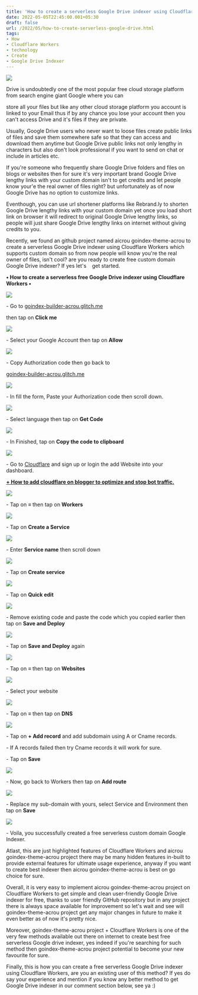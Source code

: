 ```yaml
---
title: 'How to create a serverless Google Drive indexer using Cloudflare.'
date: 2022-05-05T22:45:00.001+05:30
draft: false
url: /2022/05/how-to-create-serverless-google-drive.html
tags: 
- How
- Cloudflare Workers
- technology
- Create
- Google Drive Indexer
---
```


 [![](https://lh3.googleusercontent.com/-1jM97uweY4M/YnQGHbr7VNI/AAAAAAAAKuE/yfGTFfEn5sIk7gCW22QTuvG9byZdQr3YACNcBGAsYHQ/s1600/1651770904696097-0.png)](https://lh3.googleusercontent.com/-1jM97uweY4M/YnQGHbr7VNI/AAAAAAAAKuE/yfGTFfEn5sIk7gCW22QTuvG9byZdQr3YACNcBGAsYHQ/s1600/1651770904696097-0.png) 

  

  

Drive is undoubtedly one of the most popular free cloud storage platform from search engine giant Google where you can 

store all your files but like any other cloud storage platform you account is linked to your Email thus if by any chance you lose your account then you can't access Drive and it's files if they are private.

  

Usually, Google Drive users who never want to loose files create public links of files and save them somewhere safe so that they can access and download them anytime but Google Drive public links not only lengthy in characters but also don't look professional if you want to send on chat or include in articles etc.

  

If you're someone who frequently share Google Drive folders and files on blogs or websites then for sure it's very important brand Google Drive lengthy links with your custom domain isn't to get credits and let people know your'e the real owner of files right? but unfortunately as of now Google Drive has no option to customize links.

  

Eventhough, you can use url shortener platforms like Rebrand.ly to shorten Google Drive lengthy links with your custom domain yet once you load short link on browser it will redirect to original Google Drive lengthy links, so people will just share Google Drive lengthy links on internet without giving credits to you.

  

Recently, we found an github project named aicrou goindex-theme-acrou to create a serverless Google Drive indexer using Cloudflare Workers which supports custom domain so from now people will know you're the real owner of files, isn't cool? are you ready to create free custom domain Google Drive indexer? If yes let's    get started.

  

**• How to create a serverless free Google Drive indexer using Cloudflare Workers •**

 **[![](https://lh3.googleusercontent.com/-BlMhRszXmQ8/YnQGGPKRLcI/AAAAAAAAKuA/mUbtg4ZmYQ0WOHkKjbR3sf1BlZzdwhSKACNcBGAsYHQ/s1600/1651770899578066-1.png)](https://lh3.googleusercontent.com/-BlMhRszXmQ8/YnQGGPKRLcI/AAAAAAAAKuA/mUbtg4ZmYQ0WOHkKjbR3sf1BlZzdwhSKACNcBGAsYHQ/s1600/1651770899578066-1.png)** 

\- Go to [goindex-builder-acrou.glitch.me](https://goindex-builder-acrou.glitch.me/)

then tap on **Click me**

 **[![](https://lh3.googleusercontent.com/-n8l4BXyRedY/YnQGEoKGYEI/AAAAAAAAKt8/3uzR_aMDaRgTfOfyg-OOeTInTWHU8BTMwCNcBGAsYHQ/s1600/1651770893526178-2.png)](https://lh3.googleusercontent.com/-n8l4BXyRedY/YnQGEoKGYEI/AAAAAAAAKt8/3uzR_aMDaRgTfOfyg-OOeTInTWHU8BTMwCNcBGAsYHQ/s1600/1651770893526178-2.png)**   

\- Select your Google Account then tap on **Allow**

 **[![](https://lh3.googleusercontent.com/-7Qk-9RB8x1s/YnQGDfMAN6I/AAAAAAAAKt4/RuoqZfJKYAIF_svaPmvflEkiigvkRY69QCNcBGAsYHQ/s1600/1651770887883885-3.png)](https://lh3.googleusercontent.com/-7Qk-9RB8x1s/YnQGDfMAN6I/AAAAAAAAKt4/RuoqZfJKYAIF_svaPmvflEkiigvkRY69QCNcBGAsYHQ/s1600/1651770887883885-3.png)** 

\- Copy Authorization code then go back to 

[goindex-builder-acrou.glitch.me](https://www.goindex-builder-acrou.glitch.me)

  

 [![](https://lh3.googleusercontent.com/-cjbcsYBO6Tw/YnQGBzbacUI/AAAAAAAAKt0/q3BAhBryAgk_cQ3ZA7EWUZEx227IU8YRQCNcBGAsYHQ/s1600/1651770883151539-4.png)](https://lh3.googleusercontent.com/-cjbcsYBO6Tw/YnQGBzbacUI/AAAAAAAAKt0/q3BAhBryAgk_cQ3ZA7EWUZEx227IU8YRQCNcBGAsYHQ/s1600/1651770883151539-4.png) 

  

\- In fill the form, Paste your Authorization code then scroll down.

  

 [![](https://lh3.googleusercontent.com/-v0AqyTJibRU/YnQGAk03-CI/AAAAAAAAKtw/U2yAu5BU-kQLlYcEyojDOfcRUGT985nWgCNcBGAsYHQ/s1600/1651770878564981-5.png)](https://lh3.googleusercontent.com/-v0AqyTJibRU/YnQGAk03-CI/AAAAAAAAKtw/U2yAu5BU-kQLlYcEyojDOfcRUGT985nWgCNcBGAsYHQ/s1600/1651770878564981-5.png) 

  

\- Select language then tap on **Get Code**

 **[![](https://lh3.googleusercontent.com/-K6XH2UkElLo/YnQF_m6OOeI/AAAAAAAAKts/3yxEU7D0MC4242RKYZu7Fj6C2o5pMjwcACNcBGAsYHQ/s1600/1651770872795149-6.png)](https://lh3.googleusercontent.com/-K6XH2UkElLo/YnQF_m6OOeI/AAAAAAAAKts/3yxEU7D0MC4242RKYZu7Fj6C2o5pMjwcACNcBGAsYHQ/s1600/1651770872795149-6.png)** 

  

\- In Finished, tap on **Copy the code to clipboard**

 **[![](https://lh3.googleusercontent.com/-juO7AzvD5BE/YnQF-HE7-hI/AAAAAAAAKto/qQGee0WirGkkU1hY1gQO3Gk1-fn6qfL7QCNcBGAsYHQ/s1600/1651770867790044-7.png)](https://lh3.googleusercontent.com/-juO7AzvD5BE/YnQF-HE7-hI/AAAAAAAAKto/qQGee0WirGkkU1hY1gQO3Gk1-fn6qfL7QCNcBGAsYHQ/s1600/1651770867790044-7.png)** 

\- Go to [Cloudflare](http://Cloudflare.com) and sign up or login the add Website into your dashboard.

  

**[\+ How to add cloudflare on blogger to optimize and stop bot traffic.](https://www.techtracker.in/2021/12/how-to-add-cloudflare-on-blogger-to.html)**

  

 [![](https://lh3.googleusercontent.com/-Ua5R18AJuoo/YnQF8_b4D_I/AAAAAAAAKtk/v3rzKwmqJj4PqQ1TYceojK5YExT0VIsTQCNcBGAsYHQ/s1600/1651770862829449-8.png)](https://lh3.googleusercontent.com/-Ua5R18AJuoo/YnQF8_b4D_I/AAAAAAAAKtk/v3rzKwmqJj4PqQ1TYceojK5YExT0VIsTQCNcBGAsYHQ/s1600/1651770862829449-8.png) 

  

\- Tap on **≡** then tap on **Workers**

 **[![](https://lh3.googleusercontent.com/-CNwYzXIaxPM/YnQF7h5s40I/AAAAAAAAKtg/qOOj9V4WtYkrG7_49UfRymltcCbxz3N3gCNcBGAsYHQ/s1600/1651770857781930-9.png)](https://lh3.googleusercontent.com/-CNwYzXIaxPM/YnQF7h5s40I/AAAAAAAAKtg/qOOj9V4WtYkrG7_49UfRymltcCbxz3N3gCNcBGAsYHQ/s1600/1651770857781930-9.png)** 

\- Tap on **Create a Service**

 **[![](https://lh3.googleusercontent.com/-BuJDLE-Sdpo/YnQF6S7mJ9I/AAAAAAAAKtc/uAps6j_1EVET1yj_xxH4cUbFo8d2LUb-QCNcBGAsYHQ/s1600/1651770852755298-10.png)](https://lh3.googleusercontent.com/-BuJDLE-Sdpo/YnQF6S7mJ9I/AAAAAAAAKtc/uAps6j_1EVET1yj_xxH4cUbFo8d2LUb-QCNcBGAsYHQ/s1600/1651770852755298-10.png)** 

\- Enter **Service name** then scroll down

  

 [![](https://lh3.googleusercontent.com/-JiVRab0juOI/YnQF5Jc7ZMI/AAAAAAAAKtY/niGgOp15xikobf2Di1hQMsWK4u4nbqfcwCNcBGAsYHQ/s1600/1651770848451879-11.png)](https://lh3.googleusercontent.com/-JiVRab0juOI/YnQF5Jc7ZMI/AAAAAAAAKtY/niGgOp15xikobf2Di1hQMsWK4u4nbqfcwCNcBGAsYHQ/s1600/1651770848451879-11.png) 

  

\- Tap on **Create service**

 **[![](https://lh3.googleusercontent.com/-kNeVQXRy3N4/YnQF31TZtFI/AAAAAAAAKtU/8qxV-jg422ASaVnKvQC6-I8hEq24yi9RgCNcBGAsYHQ/s1600/1651770843002533-12.png)](https://lh3.googleusercontent.com/-kNeVQXRy3N4/YnQF31TZtFI/AAAAAAAAKtU/8qxV-jg422ASaVnKvQC6-I8hEq24yi9RgCNcBGAsYHQ/s1600/1651770843002533-12.png)** 

\- Tap on **Quick edit**

 **[![](https://lh3.googleusercontent.com/-sUg9WSIcqe4/YnQF2pTwaZI/AAAAAAAAKtQ/BWZCenzvHsQp3nF5x89yt_S_5w3fq82YQCNcBGAsYHQ/s1600/1651770837168519-13.png)](https://lh3.googleusercontent.com/-sUg9WSIcqe4/YnQF2pTwaZI/AAAAAAAAKtQ/BWZCenzvHsQp3nF5x89yt_S_5w3fq82YQCNcBGAsYHQ/s1600/1651770837168519-13.png)** 

\- Remove existing code and paste the code which you copied earlier then tap on **Save and Deploy**

 **[![](https://lh3.googleusercontent.com/-EdjaOrQKYYA/YnQF1IJoIwI/AAAAAAAAKtM/kAYh8HDGbjEA1Q3IQ28sXRu6lqE2K6oqwCNcBGAsYHQ/s1600/1651770832022174-14.png)](https://lh3.googleusercontent.com/-EdjaOrQKYYA/YnQF1IJoIwI/AAAAAAAAKtM/kAYh8HDGbjEA1Q3IQ28sXRu6lqE2K6oqwCNcBGAsYHQ/s1600/1651770832022174-14.png)** 

\- Tap on **Save and Deploy** again

  

 [![](https://lh3.googleusercontent.com/-ACQV6u_Ygdw/YnQFz0akGxI/AAAAAAAAKtI/a2nFjATHJFQWjDSdIJpD98YSNUOnvSfewCNcBGAsYHQ/s1600/1651770826945418-15.png)](https://lh3.googleusercontent.com/-ACQV6u_Ygdw/YnQFz0akGxI/AAAAAAAAKtI/a2nFjATHJFQWjDSdIJpD98YSNUOnvSfewCNcBGAsYHQ/s1600/1651770826945418-15.png) 

  

\- Tap on **≡** then tap on **Websites**

 **[![](https://lh3.googleusercontent.com/-JM_apPE2Htw/YnQFyQNQ0AI/AAAAAAAAKtE/1o1fX0xjeVUPJ6shMB4m1NCKfR78vhFkQCNcBGAsYHQ/s1600/1651770822046820-16.png)](https://lh3.googleusercontent.com/-JM_apPE2Htw/YnQFyQNQ0AI/AAAAAAAAKtE/1o1fX0xjeVUPJ6shMB4m1NCKfR78vhFkQCNcBGAsYHQ/s1600/1651770822046820-16.png)**   

\- Select your website

  

 [![](https://lh3.googleusercontent.com/-hD7_KBnor2g/YnQFxc-59aI/AAAAAAAAKtA/f9bnvK2M3XYYiTNycGQVl3F2c8P7SiNvQCNcBGAsYHQ/s1600/1651770817700183-17.png)](https://lh3.googleusercontent.com/-hD7_KBnor2g/YnQFxc-59aI/AAAAAAAAKtA/f9bnvK2M3XYYiTNycGQVl3F2c8P7SiNvQCNcBGAsYHQ/s1600/1651770817700183-17.png) 

  

\- Tap on **≡** then tap on **DNS**

 **[![](https://lh3.googleusercontent.com/-1Xpja59tL-k/YnQFwX4KMjI/AAAAAAAAKs8/_Eg5_-PMYiYZuMDQ6XKgHsdCeO8XAAkDgCNcBGAsYHQ/s1600/1651770812885947-18.png)](https://lh3.googleusercontent.com/-1Xpja59tL-k/YnQFwX4KMjI/AAAAAAAAKs8/_Eg5_-PMYiYZuMDQ6XKgHsdCeO8XAAkDgCNcBGAsYHQ/s1600/1651770812885947-18.png)** 

\- Tap on **+ Add record** and add subdomain using A or Cname records.

  

\- If A records failed then try Cname records it will work for sure.

  

\- Tap on **Save**

 **[![](https://lh3.googleusercontent.com/-BZajml86_EM/YnQFuzKJSrI/AAAAAAAAKs4/xwMKLck6fHgEOP6LEGRHQKEex_RkWRk-wCNcBGAsYHQ/s1600/1651770807563964-19.png)](https://lh3.googleusercontent.com/-BZajml86_EM/YnQFuzKJSrI/AAAAAAAAKs4/xwMKLck6fHgEOP6LEGRHQKEex_RkWRk-wCNcBGAsYHQ/s1600/1651770807563964-19.png)** 

\- Now, go back to Workers then tap on **Add route**

 **[![](https://lh3.googleusercontent.com/-CVuM_AXKXFg/YnQFtrv1KOI/AAAAAAAAKs0/uUq3LMVtRXAIqII8NhbJtA5k6O5LBuK-gCNcBGAsYHQ/s1600/1651770802577446-20.png)](https://lh3.googleusercontent.com/-CVuM_AXKXFg/YnQFtrv1KOI/AAAAAAAAKs0/uUq3LMVtRXAIqII8NhbJtA5k6O5LBuK-gCNcBGAsYHQ/s1600/1651770802577446-20.png)** 

\- Replace my sub-domain with yours, select Service and Environment then tap on **Save**

 **[![](https://lh3.googleusercontent.com/-sGJnAGYx9bA/YnQFsbhINSI/AAAAAAAAKsw/IGEqoEMhHGMysPZlXWUckxp2eTR4pWpvACNcBGAsYHQ/s1600/1651770796184526-21.png)](https://lh3.googleusercontent.com/-sGJnAGYx9bA/YnQFsbhINSI/AAAAAAAAKsw/IGEqoEMhHGMysPZlXWUckxp2eTR4pWpvACNcBGAsYHQ/s1600/1651770796184526-21.png)** 

  

\- Voila, you successfully created a free serverless custom domain Google Indexer.

  

Atlast, this are just highlighted features of Cloudflare Workers and aicrou goindex-theme-acrou project there may be many hidden features in-built to provide external features for ultimate usage experience, anyway if you want to create best indexer then aicrou goindex-theme-acrou is best on go choice for sure.

  

Overall, it is very easy to implement aicrou goindex-theme-acrou project on Cloudflare Workers to get simple and clean user-friendly Google Drive indexer for free, thanks to user friendly GitHub repository but in any project there is always space available for improvement so let's wait and see will goindex-theme-acrou project get any major changes in future to make it even better as of now it's pretty nice.

  

Moreover, goindex-theme-acrou project + Cloudflare Workers is one of the very few methods available out there on internet to create best free serverless Google drive indexer, yes indeed if you're searching for such method then goindex-theme-acrou project potential to become your new favourite for sure.

  

Finally, this is how you can create a free serverless Google Drive indexer using Cloudflare Workers, are you an existing user of this method? If yes do say your experience and mention if you know any better method to get Google Drive indexer in our comment section below, see ya :)